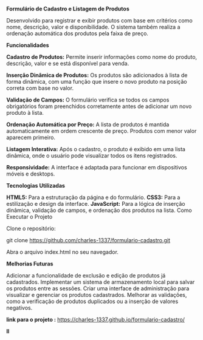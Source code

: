**Formulário de Cadastro e Listagem de Produtos**

 Desenvolvido para registrar e exibir produtos com base em critérios como nome, descrição, valor e disponibilidade. 
O sistema também realiza a ordenação automática dos produtos pela faixa de preço.

**Funcionalidades**

**Cadastro de Produtos:** Permite inserir informações como nome do produto, descrição, valor e se está disponível para venda.


**Inserção Dinâmica de Produtos:** Os produtos são adicionados à lista de forma dinâmica, com uma função que insere o novo produto na posição correta com base no valor.


**Validação de Campos:** O formulário verifica se todos os campos obrigatórios foram preenchidos corretamente antes de adicionar um novo produto à lista.


**Ordenação Automática por Preço:** A lista de produtos é mantida automaticamente em ordem crescente de preço. Produtos com menor valor aparecem primeiro.


**Listagem Interativa:** Após o cadastro, o produto é exibido em uma lista dinâmica, onde o usuário pode visualizar todos os itens registrados.


**Responsividade:** A interface é adaptada para funcionar em dispositivos móveis e desktops.




**Tecnologias Utilizadas**

**HTML5:** Para a estruturação da página e do formulário.
**CSS3:** Para a estilização e design da interface.
**JavaScript:** Para a lógica de inserção dinâmica, validação de campos, e ordenação dos produtos na lista.
Como Executar o Projeto


Clone o repositório:

git clone https://github.com/charles-1337/formulario-cadastro.git

Abra o arquivo index.html no seu navegador.


**Melhorias Futuras**



Adicionar a funcionalidade de exclusão e edição de produtos já cadastrados.
Implementar um sistema de armazenamento local para salvar os produtos entre as sessões.
Criar uma interface de administração para visualizar e gerenciar os produtos cadastrados.
Melhorar as validações, como a verificação de produtos duplicados ou a inserção de valores negativos.


**link para o projeto :** https://charles-1337.github.io/formulario-cadastro/

**ll**
